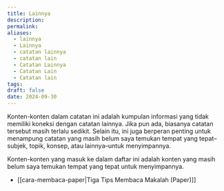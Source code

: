 ```yaml
---
title: Lainnya
description: 
permalink: 
aliases:
  - lainnya
  - Lainnya
  - catatan lainnya
  - catatan lain
  - Catatan Lainnya
  - Catatan Lain
  - Catatan lain
tags: 
draft: false
date: 2024-09-30
---
```

Konten-konten dalam catatan ini adalah kumpulan informasi yang tidak memiliki koneksi dengan catatan lainnya. Jika pun ada, biasanya catatan tersebut masih terlalu sedikit. Selain itu, ini juga berperan penting untuk menampung catatan yang masih belum saya temukan tempat yang tepat–subjek, topik, konsep, atau lainnya–untuk menyimpannya.

Konten-konten yang masuk ke dalam daftar ini adalah konten yang masih belum saya temukan tempat yang tepat untuk menyimpannya. 

- [[cara-membaca-paper|Tiga Tips Membaca Makalah (Paper)]] 